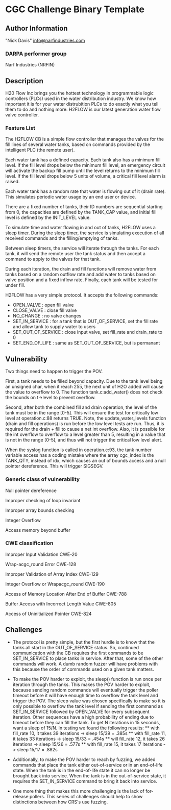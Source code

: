 # CGC Challenge Binary Template

## Author Information

"Nick Davis" <info@narfindustries.com>

### DARPA performer group

Narf Industries (NRFIN)

## Description

H20 Flow Inc brings you the hottest technology in programmable logic controllers (PLCs) used in the water distribution industry. We know how important it is for your water distrubition PLCs to do exactly what you tell them to do and nothing more. H2FLOW is our latest generation water flow valve controller.

### Feature List

The H2FLOW CB is a simple flow controller that manages the valves for the fill lines of several water tanks, based on commands provided by the intelligent PLC (the remote user).

Each water tank has a defined capacity. Each tank also has a minimum fill level. If the fill level drops below the minimum fill level, an emergency circuit will activate the backup fill pump until the level returns to the minimum fill level. If the fill level drops below 5 units of volume, a critical fill level alarm is raised.

Each water tank has a random rate that water is flowing out of it (drain rate). This simulates periodic water usage by an end user or device.

There are a fixed number of tanks, their ID numbers are sequential starting from 0, the capacities are defined by the TANK\_CAP value, and initial fill level is defined by the INIT\_LEVEL value.

To simulate time and water flowing in and out of tanks, H2FLOW uses a sleep timer. During the sleep timer, the service is simulating execution of all received commands and the filling/emptying of tanks. 

Between sleep timers, the service will iterate through the tanks. For each tank, it will send the remote user the tank status and then accept a command to apply to the valves for that tank.

During each iteration, the drain and fill functions will remove water from tanks based on a random outflow rate and add water to tanks based on valve position and a fixed inflow rate. Finally, each tank will be tested for under fill.

H2FLOW has a very simple protocol. It accepts the following commands:
- OPEN\_VALVE           : open fill valve
- CLOSE\_VALVE          : close fill valve
- NO\_CHANGE            : no valve changes
- SET\_IN\_SERVICE      : for a tank that is OUT\_OF\_SERVICE, set the fill rate and allow tank to supply water to users
- SET\_OUT\_OF\_SERVICE : close input valve, set fill\_rate and drain\_rate to 0
- SET\_END\_OF\_LIFE    : same as SET\_OUT\_OF\_SERVICE, but is permanant

## Vulnerability

Two things need to happen to trigger the POV.

First, a tank needs to be filled beyond capacity. Due to the tank level being an unsigned char, when it reach 255, the next unit of H2O added will cause the value to overflow to 0. The function tank.c:add_water() does not check the bounds on t->level to prevent overflow.

Second, after both the combined fill and drain operation, the level of the tank must be in the range [0-5]. This will ensure the test for critically low level at operation.c:88 returns TRUE. Note, the update\_water\_levels function (drain and fill operations) is run before the low level tests are run. Thus, it is required for the drain + fill to cause a net int overflow. Also, it is possible for the int overflow to overflow to a level greater than 5, resulting in a value that is not in the range [0-5], and thus will not trigger the critical low level alert.

When the syslog function is called in operation.c:93, the tank number variable access has a coding mistake where the array cgc_index is the TANK\_QTY, instead of idx, which causes an out of bounds access and a null pointer dereference. This will trigger SIGSEGV.

### Generic class of vulnerability

Null pointer dereference

Improper checking of loop invariant

Improper array bounds checking

Integer Overflow

Access memory beyond buffer

### CWE classification

Improper Input Validation
CWE-20

Wrap-acgc_round Error
CWE-128

Improper Validation of Array Index
CWE-129

Integer Overflow or Wrapacgc_round
CWE-190

Access of Memory Location After End of Buffer
CWE-788

Buffer Access with Incorrect Length Value
CWE-805

Access of Uninitialized Pointer
CWE-824

## Challenges
* The protocol is pretty simple, but the first hurdle is to know that the tanks all start in the OUT\_OF\_SERVICE status. So, continued communication with the CB requires the first commands to be SET\_IN\_SERVICE to place tanks in service. After that, some of the other commands will work. A dumb random fuzzer will have problems with this because the order of commands used on a given tank matters.

* To make the POV harder to exploit, the sleep() function is run once per iteration through the tanks. This makes the POV harder to exploit, because sending random commands will eventually trigger the poller timeout before it will have enough time to overflow the tank level and trigger the POV. The sleep value was chosen specifically to make so it is only possible to overflow the tank level if sending the first command as SET\_IN\_SERVICE followed by OPEN\_VALVE for every subsequent iteration. Other sequences have a high probability of ending due to timeout before they can fill the tank. To get N iterations in 15 seconds, want a sleep of 15/N. In testing we found the following results:
** with fill_rate 10, it takes 39 iterations -> sleep 15/39 = .385s
** with fill_rate 11, it takes 33 iterations -> sleep 15/33 = .454s
** will fill_rate 12, it takes 26 iterations -> sleep 15/26 = .577s
** with fill_rate 15, it takes 17 iterations -> sleep 15/17 = .882s

* Additionally, to make the POV harder to reach by fuzzing, we added commands that place the tank either out-of-service or in an end-of-life state. When the tank is in the end-of-life state it can no longer be brought back into service. When the tank is in the out-of-service state, it requires the SET\_IN\_SERVICE command to bring it back into service.

* One more thing that makes this more challenging is the lack of for-release pollers. This series of challenges should help to show distinctions between how CRS's use fuzzing.

